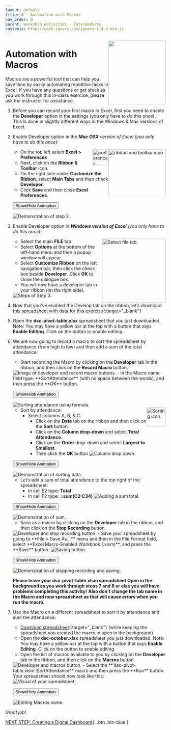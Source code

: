 ```yaml
---
layout: default
title: 6 - Automation with Macros
nav_order: 9
parent: Workshop Activities - Intermediate
customjs: http://code.jquery.com/jquery-1.4.2.min.js
---
```

 <img src="images/excel-automation-01.png" style="float:right;width:180px;height:200px;"> 

# Automation with Macros

Macros are a powerful tool that can help you save time by easily automating repetitive tasks in Excel. If you have any questions or get stuck as you work through this in-class exercise, please ask the instructor for assistance. 

1. Before you can record your first macro in Excel, first you need to enable the **Developer** option in the settings (you only have to do this once). This is done in slightly different ways in the Windows & Mac versions of Excel.

2. Enable Developer option in the _**Mac OSX** version of Excel  (you only have to do this once):_

    <img src="images/excel-automation-04.png" style="float:right;width:180px;height:150px;" alt="ribbon and toolbar icon">

    <img src="images/excel-automation-03.png" style="float:right;width:50px;height:50px;" alt="preferences."> 

    - On the top left select **Excel > Preferences** 
    - Next, click on the **Ribbon & Toolbar** icon.
    - On the right side under **Customize the Ribbon**, select **Main Tabs** and then check **Developer**.
    - Click **Save** and then close **Excel Preferences**.
  
    <button onclick="toggle('gif1')">Show/Hide Animation</button>
    <div id="gif1">
    <img src="images/excel-automation-05.gif" alt="Demonstration of step 2.">
    </div> 

3. Enable Developer option in _**Windows version of Excel**  (you only have to do this once):_

    <img src="images/excel-automation-02.png" style="float:right;width:200px;height:200px;" alt="Select file tab."> 

    - Select the main **FILE** tab.
    - Select **Options** at the bottom of the left-hand menu and then a popup window will appear.
    - Select **Customize Ribbon** on the left navigation bar, then click the check box beside **Developer**. Click **OK** to close the dialogue box.
    - You will now have a developer tab in your ribbon (on the right side).

    <img src="images/excel-automation-06.png" alt="Steps of Step 3."> 
 
4. Now that you’ve enabled the Develop tab on the ribbon, let’s download [this spreadsheet with data for this exercise](images/dsc-pivot-table.xlsx){:target="_blank"}

5. Open the **dsc-pivot-table.xlsx** spreadsheet that you just downloaded. Note: You may have a yellow bar at the top with a button that says **Enable Editing**. Click on the button to enable editing.

6. We are now going to record a macro to sort the spreadsheet by attendance (from high to low) and then add a sum of the total attendance:
    - Start recording the Macro by clicking on the **Developer** tab in the ribbon, and then click on the **Record Macro** button.
    <img src="images/excel-automation-07.png" alt="Image of developer and record macro buttons."> 
    - In the Macro name field type: **SortAttendance** (with no space between the words), and then press the **OK** button.<br>
  
    <button onclick="toggle('gif2')">Show/Hide Animation</button>
    <div id="gif2">
    <img src="images/excel-automation-08.gif" alt="Sorting attendance using formula."> 
    </div> 

    - Sort by attendance: <img src="images/excel-automation-09.png" style="float:right" width="60" height="60" alt="Sorting icon."><br>
        - Select columns A, B, & C.
            - Click on the **Data** tab on the ribbon and then click on the **Sort** button. 
            - Click on the **Column drop-down** and select **Total Attendance**.
            - Click on the **Order** drop-down and select **Largest to Smallest**. 
            - Then click the **OK** button
              <img src="images/excel-automation-10.png" alt="Column drop down."> 

    <button onclick="toggle('gif3')">Show/Hide Animation</button>
    <div id="gif3">
    <img src="images/excel-automation-11.gif" alt="Demonstration of sorting data.">
    </div> 

    - Let’s add a sum of total attendance to the top right of the spreadsheet:
       - In cell E2 type: **Total**<br>
       - In cell F2 type: **=sum(C2:C34)**
              <img src="images/excel-automation-12.png" alt="Adding a sum total."> 

    <button onclick="toggle('gif4')">Show/Hide Animation</button>
    <div id="gif4">
    <img src="images/excel-automation-13.gif" alt="Demonstration of sum."><br>
    </div>

    - Save as a macro by clicking on the **Developer** tab in the ribbon, and then click on the **Stop Recording** button.
    <img src="images/excel-automation-15.png" alt="Developer and stop recording button."> 
    - Save your spreadsheet by going to **File > Save As…** menu and then in the File Format field, select **Excel Macro-Enabled Workbook (.xlsm)**, and press the **Save** button.
    <img src="images/excel-automation-14.png" alt="Saving button."> 

    <button onclick="toggle('gif5')">Show/Hide Animation</button>
    <div id="gif5">
    <img src="images/excel-automation-16.gif" alt="Demonstration of stopping recording and saving."> <br>
    </div> 

    **Please leave your dsc-pivot-table.xlsm spreadsheet Open in the background as you work through steps 7 and 8 or else you will have problems completing this activity!** 
    **Also don't change the tab name in the Macro and new spreadsheet as that will cause errors when you run the macro.**

7. Use the Macro on a different spreadsheet to sort it by attendance and sum the attendance:
    - [Download spreadsheet](docs/dsc-october.xlsx){:target="_blank"} (while keeping the spreadsheet you created the macro in open in the background)
    - Open the **dsc-october.xlsx** spreadsheet you just downloaded. Note: You may have a yellow bar at the top with a button that says **Enable Editing**. Click on the button to enable editing.
    - Open the list of macros available to you by clicking on the **Developer** tab in the ribbon, and then click on the **Macros** button.
    <img src="images/excel-automation-17.png" alt="Developer and macros button.">
    - Select the **‘dsc-pivot-table.xlsm’!SortAttendance** macro and then press the **Run** button. Your spreadsheet should now look like this:
    <img src="images/excel-automation-18.png" alt="Visual of your spreadsheet.">

    <button onclick="toggle('gif6')">Show/Hide Animation</button>
    <div id="gif6">
    <img src="images/excel-automation-19.gif" alt="Editing Macros name."> <br>
    </div> 

_Great job!_

<script>  

    function toggle(input) {
        var x = document.getElementById(input);
        if (x.style.display === "none") {
            x.style.display = "block";
        } else {
            x.style.display = "none";
        }
    }
</script>

[NEXT STEP: Creating a Digital Dashboard](digital-dashboard.html){: .btn .btn-blue }

